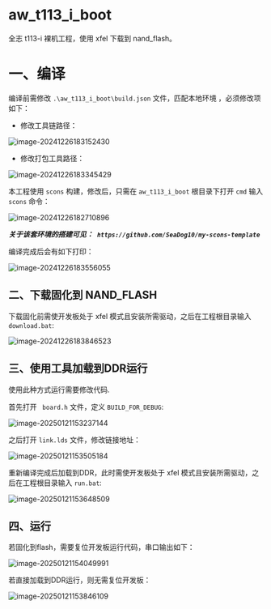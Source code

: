 # aw_t113_i_boot
全志 t113-i 裸机工程，使用 xfel 下载到 nand_flash。

# 一、编译

编译前需修改 `.\aw_t113_i_boot\build.json` 文件，匹配本地环境 ，必须修改项如下：

* 修改工具链路径：

![image-20241226183152430](./imgs/image-20241226183152430.png)

* 修改打包工具路径：

![image-20241226183345429](./imgs/image-20241226183345429.png)

本工程使用 `scons` 构建，修改后，只需在 `aw_t113_i_boot` 根目录下打开 `cmd` 输入 `scons` 命令：

![image-20241226182710896](./imgs/image-20241226182710896.png)

***关于该套环境的搭建可见：` https://github.com/SeaDog10/my-scons-template`***

编译完成后会有如下打印：

![image-20241226183556055](./imgs/image-20241226183556055.png)

## 二、下载固化到 NAND_FLASH

下载固化前需使开发板处于 xfel 模式且安装所需驱动，之后在工程根目录输入 `download.bat`:

![image-20241226183846523](./imgs/image-20241226183846523.png)

## 三、使用工具加载到DDR运行

使用此种方式运行需要修改代码.

首先打开 ` board.h` 文件，定义 `BUILD_FOR_DEBUG`:

![image-20250121153237144](./imgs/image-20250121153237144.png)

之后打开 `link.lds` 文件，修改链接地址：

![image-20250121153505184](./imgs/image-20250121153505184.png)

重新编译完成后加载到DDR，此时需使开发板处于 xfel 模式且安装所需驱动，之后在工程根目录输入 `run.bat`:

![image-20250121153648509](./imgs/image-20250121153648509.png)

## 四、运行

若固化到flash，需要复位开发板运行代码，串口输出如下：

![image-20250121154049991](./imgs/image-20250121154049991.png)

若直接加载到DDR运行，则无需复位开发板：

![image-20250121153846109](./imgs/image-20250121153846109.png)
